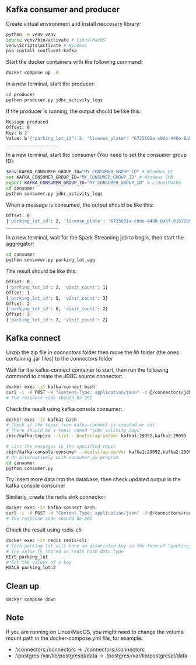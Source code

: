 ## Kafka consumer and producer
Create virtual environment and install neccesary library:
```bash
python -m venv venv
source venv/bin/activate # Linux\MacOS
venv\Scripts\activate # Windows
pip install confluent-kafka
```

Start the docker containers with the following command:
```bash
docker compose up -d
```

In a new terminal, start the producer:
```bash
cd producer
python producer.py jdbc_activity_logs
```
If the producer is running, the output should be like this:
```bash
Message produced
Offset: 0
Key: b'2'
Value: b'{"parking_lot_id": 2, "license_plate": "6725601a-c9de-448b-8a5f-01672b95d4dd", "vehicle_type": "car", "activity_type": "exit", "created_at": "2023-11-21 19:54:40.147413"}'
____________________
```

In a new terminal, start the consumer (You need to set the consumer group ID):
```bash
$env:KAFKA_CONSUMER_GROUP_ID="MY_CONSUMER_GROUP_ID" # Windows PC
set KAFKA_CONSUMER_GROUP_ID="MY_CONSUMER_GROUP_ID" # Windows CMD
export KAFKA_CONSUMER_GROUP_ID="MY_CONSUMER_GROUP_ID" # Linux\MacOS
cd consumer
python consumer.py jdbc_activity_logs
```
When a message is consumed, the output should be like this:
```bash
Offset: 0
{'parking_lot_id': 2, 'license_plate': '6725601a-c9de-448b-8a5f-01672b95d4dd', 'vehicle_type': 'car', 'activity_type': 'exit', 'created_at': '2023-11-21 19:54:40.147413'}
____________________
````

In a new terminal, wait for the Spark Streaming job to begin, then start the aggregator:
```bash
cd consumer
python consumer.py parking_lot_agg
```  
The result should be like this:
```bash
Offset: 0
{'parking_lot_id': 2, 'visit_count': 1}
Offset: 1
{'parking_lot_id': 5, 'visit_count': 3}
Offset: 2
{'parking_lot_id': 6, 'visit_count': 2}
Offset: 3
{'parking_lot_id': 2, 'visit_count': 2}
```
## Kafka connect
Unzip the zip file in *connectors* folder then move the *lib* folder (the ones containing .jar files) to the *connectors* folder

Wait for the kafka-connect container to start, then run the following command to create the JDBC source connector:
```bash
docker exec -it kafka-connect bash
curl -i -X POST -H "Content-Type: application/json" -d @/connectors/jdbc-source-connect.json http://localhost:8083/connectors
# The response code should be 201
```
Check the result using kafka console consumer:
```bash
docker exec -it kafka1 bash
# Check if the topic from kafka-connect is created or not
# There should be a topic named "jdbc_activity_logs"
/bin/kafka-topics --list --bootstrap-server kafka1:29092,kafka2:29093

# List the messages in the specified topic
/bin/kafka-console-consumer --bootstrap-server kafka1:29092,kafka2:29093 --topic jdbc_activity_logs --from-beginning
# Or alternatively with consumer.py program
cd consumer
python consumer.py 
```
Try insert more data into the database, then check updated output in the kafka console consumer

Similarly, create the redis sink connector:
```bash
docker exec -it kafka-connect bash
curl -i -X POST -H "Content-Type: application/json" -d @/connectors/redis-sink-connect.json http://localhost:8083/connectors
# The response code should be 201
```
Check the result using redis-cli:
```bash
docker exec -it redis redis-cli
# Each parking lot will have an associated key in the form of "parking_lot:<parking_lot_id>"
# The value is stored as redis hash data type
KEYS parking_lot
# Get the values of a key
HVALS parking_lot:2
```
## Clean up
```bash
docker compose down
```

## Note

If you are running on Linux\MacOS, you might need to change the volume mount path in the docker-compose.yml file, for example:
- .\connectors:/connectors -> ./connectors:/connectors
- .\postgres:/var/lib/postgresql/data -> ./postgres:/var/lib/postgresql/data
